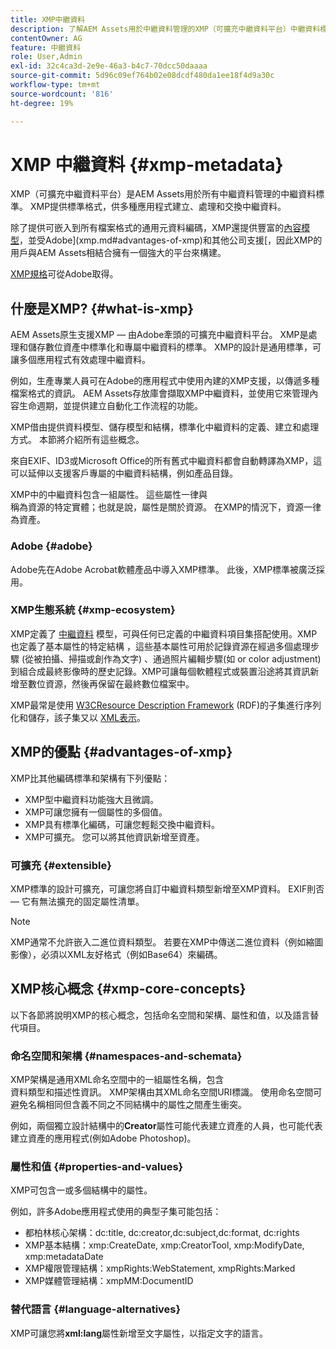 ```yaml
---
title: XMP中繼資料
description: 了解AEM Assets用於中繼資料管理的XMP（可擴充中繼資料平台）中繼資料標準。 XMP提供標準格式，供多種應用程式建立、處理和交換中繼資料。
contentOwner: AG
feature: 中繼資料
role: User,Admin
exl-id: 32c4ca3d-2e9e-46a3-b4c7-70dcc50daaaa
source-git-commit: 5d96c09ef764b02e08dcdf480da1ee18f4d9a30c
workflow-type: tm+mt
source-wordcount: '816'
ht-degree: 19%

---
```


# XMP 中繼資料 {#xmp-metadata}

XMP（可擴充中繼資料平台）是AEM Assets用於所有中繼資料管理的中繼資料標準。 XMP提供標準格式，供多種應用程式建立、處理和交換中繼資料。

除了提供可嵌入到所有檔案格式的通用元資料編碼，XMP還提供豐富的[內容模型](xmp.md#xmp-core-concepts)，並受Adobe](xmp.md#advantages-of-xmp)和其他公司支援[，因此XMP的用戶與AEM Assets相結合擁有一個強大的平台來構建。

[XMP規格](https://www.adobe.com/devnet/xmp.html)可從Adobe取得。

## 什麼是XMP? {#what-is-xmp}

AEM Assets原生支援XMP — 由Adobe牽頭的可擴充中繼資料平台。 XMP是處理和儲存數位資產中標準化和專屬中繼資料的標準。 XMP的設計是通用標準，可讓多個應用程式有效處理中繼資料。

例如，生產專業人員可在Adobe的應用程式中使用內建的XMP支援，以傳遞多種檔案格式的資訊。 AEM Assets存放庫會擷取XMP中繼資料，並使用它來管理內容生命週期，並提供建立自動化工作流程的功能。

XMP借由提供資料模型、儲存模型和結構，標準化中繼資料的定義、建立和處理方式。 本節將介紹所有這些概念。

來自EXIF、ID3或Microsoft Office的所有舊式中繼資料都會自動轉譯為XMP，這可以延伸以支援客戶專屬的中繼資料結構，例如產品目錄。

XMP中的中繼資料包含一組屬性。 這些屬性一律與\
稱為資源的特定實體；也就是說，屬性是關於資源。 在XMP的情況下，資源一律為資產。

### Adobe {#adobe}

Adobe先在Adobe Acrobat軟體產品中導入XMP標準。 此後，XMP標準被廣泛採用。

### XMP生態系統 {#xmp-ecosystem}

XMP定義了 [中繼資料](https://en.wikipedia.org/wiki/Metadata) 模型，可與任何已定義的中繼資料項目集搭配使用。XMP也定義了基本屬性的特定結構 [](https://en.wikipedia.org/wiki/XML_schema) ，這些基本屬性可用於記錄資源在經過多個處理步驟 (從被拍攝、掃描或創作為文字) 、通過照片編輯步驟(如 [](https://en.wikipedia.org/wiki/Image_scanner)[](https://en.wikipedia.org/wiki/Cropping_%28image%29) or color adjustment)到組合成最終影像時的歷史記錄。XMP可讓每個軟體程式或裝置沿途將其資訊新增至數位資源，然後再保留在最終數位檔案中。

XMP最常是使用 [W3C](https://en.wikipedia.org/wiki/World_Wide_Web_Consortium)[Resource Description Framework](https://en.wikipedia.org/wiki/Resource_Description_Framework) (RDF)的子集進行序列化和儲存，該子集又以 [XML表示](https://en.wikipedia.org/wiki/XML)。

## XMP的優點 {#advantages-of-xmp}

XMP比其他編碼標準和架構有下列優點：

* XMP型中繼資料功能強大且微調。
* XMP可讓您擁有一個屬性的多個值。
* XMP具有標準化編碼，可讓您輕鬆交換中繼資料。
* XMP可擴充。 您可以將其他資訊新增至資產。

### 可擴充 {#extensible}

XMP標準的設計可擴充，可讓您將自訂中繼資料類型新增至XMP資料。 EXIF則否 — 它有無法擴充的固定屬性清單。

>[!NOTE]
>
>XMP通常不允許嵌入二進位資料類型。 若要在XMP中傳送二進位資料（例如縮圖影像），必須以XML友好格式（例如Base64）來編碼。

## XMP核心概念 {#xmp-core-concepts}

以下各節將說明XMP的核心概念，包括命名空間和架構、屬性和值，以及語言替代項目。

### 命名空間和架構 {#namespaces-and-schemata}

XMP架構是通用XML命名空間中的一組屬性名稱，包含\
資料類型和描述性資訊。 XMP架構由其XML命名空間URI標識。 使用命名空間可避免名稱相同但含義不同之不同結構中的屬性之間產生衝突。

例如，兩個獨立設計結構中的&#x200B;**Creator**&#x200B;屬性可能代表建立資產的人員，也可能代表建立資產的應用程式(例如Adobe Photoshop)。

### 屬性和值 {#properties-and-values}

XMP可包含一或多個結構中的屬性。

例如，許多Adobe應用程式使用的典型子集可能包括：

* 都柏林核心架構：dc:title, dc:creator,dc:subject,dc:format, dc:rights
* XMP基本結構：xmp:CreateDate, xmp:CreatorTool, xmp:ModifyDate, xmp:metadataDate
* XMP權限管理結構：xmpRights:WebStatement, xmpRights:Marked
* XMP媒體管理結構：xmpMM:DocumentID

### 替代語言 {#language-alternatives}

XMP可讓您將&#x200B;**xml:lang**&#x200B;屬性新增至文字屬性，以指定文字的語言。

